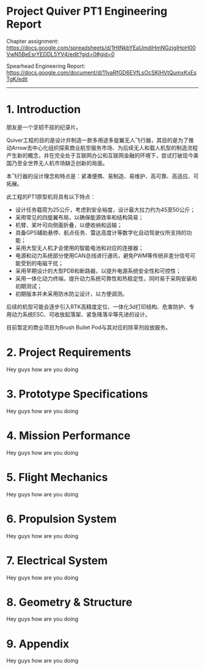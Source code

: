 # **Project Quiver PT1 Engineering Report**

Chapter assignment: https://docs.google.com/spreadsheets/d/1HtNkbYEaUmdiHmNGzjgIHoH00VwN5BeEsrYEDDL5YV4/edit?gid=0#gid=0

Spearhead Engineering Report: https://docs.google.com/document/d/11yaRfGD6EVfLsOcSKlHVtQumxKxEsTgK/edit

---

# 1. **Introduction**

朋友是一个坚韧不拔的纪录片。

Quiver工程的目的是设计并制造一款多用途多旋翼无人飞行器，其目的是为了推动Arrow去中心化组织探索商业航空服务市场、为后续无人和载人机型的制造流程产生新的概念，并在完全处于互联网办公和互联网金融的环境下，尝试打破现今美国乃至全世界无人机市场缺乏创新的局面。  
  
本飞行器的设计理念和特点是：紧凑便携、易制造、易维护、高可靠、高适应、可拓展。  
  
此工程的PT1原型机将具有以下特点：  
- 设计任务载荷为25公斤，考虑到安全裕度，设计最大拉力约为45至50公斤；
- 采用常见的四旋翼布局，以确保能源效率和结构简易；
- 机臂、桨叶可向侧面折叠，以便收纳和运输；
- 具备GPS辅助悬停、航点任务、雷达高度计等数字化自动驾驶仪所支持的功能；
- 采用大型无人机才会使用的智能电池和对应的连接器；
- 电源和动力系统部分使用CAN总线进行通讯，避免PWM等传统非差分信号可能受到的电磁干扰；
- 采用早期设计的大型PDB和断路器，以提升电源系统安全性和可控性；
- 采用一体化动力终端，提升动力系统可靠性和热稳定性，同时易于采购安装和初期测试；
- 初期版本并未采用防水防尘设计，以方便调测。
    
后续的机型可能会逐步引入RTK高精度定位、一体化3d打印结构、危害防护、专用动力系统ESC、可收放起落架、紧急降落伞等先进的设计。  
  
目前暂定的商业项目为Brush Bullet Pod与其对应的除草剂投放服务。  

# 2. **Project Requirements**

Hey guys how are you doing

# 3. **Prototype Specifications**

Hey guys how are you doing

# 4. **Mission Performance**

Hey guys how are you doing

# 5. **Flight Mechanics**

Hey guys how are you doing

# 6. **Propulsion System**

Hey guys how are you doing

# 7. **Electrical System**

Hey guys how are you doing

# 8. **Geometry & Structure**

Hey guys how are you doing

# 9. **Appendix**

Hey guys how are you doing

